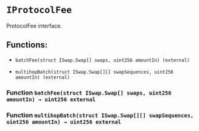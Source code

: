 # `IProtocolFee`

ProtocolFee interface.

## Functions:

- `batchFee(struct ISwap.Swap[] swaps, uint256 amountIn) (external)`

- `multihopBatch(struct ISwap.Swap[][] swapSequences, uint256 amountIn) (external)`

### Function `batchFee(struct ISwap.Swap[] swaps, uint256 amountIn) → uint256 external`

### Function `multihopBatch(struct ISwap.Swap[][] swapSequences, uint256 amountIn) → uint256 external`
